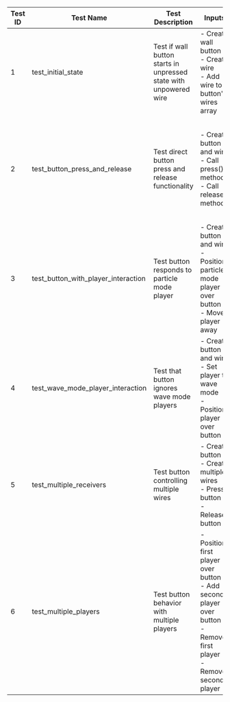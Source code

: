 | Test ID | Test Name | Test Description | Inputs | Expected Outcome | Pass/Fail | Date | Notes |
|---------|-----------|------------------|--------|------------------|-----------|------|-------|
| 1 | test_initial_state | Test if wall button starts in unpressed state with unpowered wire | - Create wall button<br>- Create wire<br>- Add wire to button's wires array | - Wire is not powered<br>- Button scale.y equals 1.0<br>- Button is not pressed | PASS | 03/03/25 | |
| 2 | test_button_press_and_release | Test direct button press and release functionality | - Create button and wire<br>- Call press() method<br>- Call release() method | - Wire powers when button pressed<br>- Button scale.y becomes 0.35<br>- Wire unpowers when released<br>- Button scale.y returns to 1.0 | PASS | 03/03/25 | |
| 3 | test_button_with_player_interaction | Test button responds to particle mode player | - Create button and wire<br>- Position particle mode player over button<br>- Move player away | - Button detects player in area<br>- Wire powers when player overlaps<br>- Wire unpowers when player exits | PASS | 03/03/25 | |
| 4 | test_wave_mode_player_interaction | Test that button ignores wave mode players | - Create button and wire<br>- Set player to wave mode<br>- Position player over button | - Button does not detect wave player<br>- Wire remains unpowered<br>- Button appearance unchanged | PASS | 03/03/25 | |
| 5 | test_multiple_receivers | Test button controlling multiple wires | - Create button<br>- Create multiple wires<br>- Press button<br>- Release button | - All wires power simultaneously<br>- All wires unpower simultaneously | PASS | 03/03/25 | |
| 6 | test_multiple_players | Test button behavior with multiple players | - Position first player over button<br>- Add second player over button<br>- Remove first player<br>- Remove second player | - Button powers with first player<br>- Stays powered when second player added<br>- Remains powered when first player leaves<br>- Unpowers when all players leave | PASS | 03/03/25 | |
